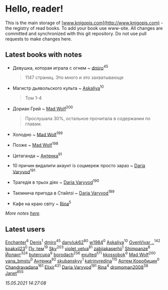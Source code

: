 # Hello, reader!
This is the main storage of [www.knigopis.com](http://www.knigopis.com) - the registry of read books.
To add your book use www-site. All changes are committed and synchronized with this git repository.
Do not use pull requests to make changes here.


## Latest books with notes
* Девушка, которая играла с огнем ~ [dmiro](users/571/5714115-vkontakte)<sup>45</sup>
    > 1147 страниц. Это много и это захватывающе

* Магистр дьявольского культа ~ [Askaliya](users/326/326783541-vkontakte)<sup>10</sup>
    > Том 1-4

* Дориан Грей ~ [Mad Wolf](users/947/94738840-vkontakte)<sup>200</sup>
    > Прослушала 30%, остальное прочитала в содержании по главам.

* Холодно ~ [Mad Wolf](users/947/94738840-vkontakte)<sup>199</sup>

* Позже ~ [Mad Wolf](users/947/94738840-vkontakte)<sup>198</sup>

* Цетаганда ~ [Антенка](users/118/118158645037334943900-google)<sup>91</sup>

* 10 причин видалити акаунт із соцмереж просто зараз ~ [Daria Varyvod](users/829/829893410524253-facebook)<sup>191</sup>

* Трагедія в трьох діях ~ [Daria Varyvod](users/829/829893410524253-facebook)<sup>190</sup>

* Таємнича пригода в Стайлзі ~ [Daria Varyvod](users/829/829893410524253-facebook)<sup>189</sup>

* Кафе на краю світу ~ [Rina](users/102/102857111133378678801-google)<sup>5</sup>


_More notes [here](latest_books_with_notes.md)._


## Latest users
[Enchanter](users/100/100275284640928997494-google)<sup>6</sup> 
[Denis](users/100/100001355756908-facebook)<sup>1</sup> 
[dmiro](users/571/5714115-vkontakte)<sup>45</sup> 
[danyluk62](users/374/374149854-vkontakte)<sup>80</sup> 
[w1984](users/107/107323625212383253068-google)<sup>0</sup> 
[Askaliya](users/326/326783541-vkontakte)<sup>10</sup> 
[GvenVivar ..](users/158/158266434925901-facebook)<sup>142</sup> 
[koakxil23](users/513/513268475-yandex)<sup>0</sup> 
[Пу_тем](users/344/3448154788585127-facebook)<sup>19</sup> 
[Sky](users/118/118049897850017649660-googleplus)<sup>203</sup> 
[violet_velva](users/116/116961712580551399099-google)<sup>81</sup> 
[zabiiakaserhii](users/100/100986570544775597300-google)<sup>1</sup> 
[Shimpanze](users/108/108324375224819470216-google)<sup>6</sup> 
[Йолант](users/104/104690883692185089260-google)<sup>324</sup> 
[butercupa](users/193/193697993-vkontakte)<sup>9</sup> 
[borodach](users/157/15706320-vkontakte)<sup>256</sup> 
[exulted](users/100/100599204551896265722-google)<sup>171</sup> 
[kkossobok](users/199/1998470006956859-facebook)<sup>0</sup> 
[Mad Wolf](users/947/94738840-vkontakte)<sup>200</sup> 
[yana_bmstu](users/178/17842868-vkontakte)<sup>0</sup> 
[Антенка](users/118/118158645037334943900-google)<sup>92</sup> 
[skubanskyy](users/101/101388427713088610140-googleplus)<sup>1</sup> 
[katrinvredina](users/233/2336755-vkontakte)<sup>115</sup> 
[Артем Коробицин](users/130/13048215253533969259-mailru)<sup>0</sup> 
[Chandravadana](users/105/105866022348292919948-google)<sup>161</sup> 
[Elixir](users/115/115826717712507836033-google)<sup>431</sup> 
[Daria Varyvod](users/829/829893410524253-facebook)<sup>191</sup> 
[Rina](users/102/102857111133378678801-google)<sup>4</sup> 
[dromoman2008](users/444/44461886-yandex)<sup>38</sup> 
[Janet](users/108/108113656204404967440-google)<sup>855</sup> 


_15.05.2021 14:27:08_
